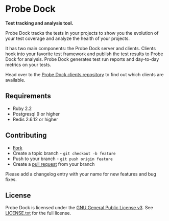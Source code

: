 # Probe Dock

**Test tracking and analysis tool.**

Probe Dock tracks the tests in your projects to show you the evolution of your test coverage and analyze the health of your projects.

It has two main components: the Probe Dock server and clients.
Clients hook into your favorite test framework and publish the test results to Probe Dock for analysis.
Probe Dock generates test run reports and day-to-day metrics on your tests.

Head over to the [Probe Dock clients repository](https://github.com/probe-dock/probe-dock-clients) to find out which clients are available.

## Requirements

* Ruby 2.2
* Postgresql 9 or higher
* Redis 2.6.12 or higher

## Contributing

* [Fork](https://help.github.com/articles/fork-a-repo)
* Create a topic branch - `git checkout -b feature`
* Push to your branch - `git push origin feature`
* Create a [pull request](http://help.github.com/pull-requests/) from your branch

Please add a changelog entry with your name for new features and bug fixes.

## License

Probe Dock is licensed under the [GNU General Public License v3](http://www.gnu.org/licenses/gpl.html).
See [LICENSE.txt](LICENSE.txt) for the full license.
